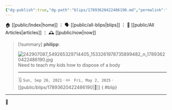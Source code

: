 ```yaml
---
{"dg-publish":true,"dg-path":"blips/17893620422486190.md","permalink":"/blips/17893620422486190/","title":"philipp on instagram @ 2021-09-26"}
---
```



<div class="transclusion internal-embed is-loaded"><div class="markdown-embed">




🏠 [[public/Index\|home]]  ⋮ 🗣️ [[public/all-blips\|blips]] ⋮  📝 [[public/All Articles\|articles]]  ⋮ 🕰️ [[public/now\|now]]


</div></div>


> [!summary] **philipp**:
>
> ![242907087_549265329714405_1533261978735899482_n_17893620422486190.jpg](/img/user/attachments/242907087_549265329714405_1533261978735899482_n_17893620422486190.jpg)
> Need to teach my kids how to dispose of a body
> - - -
>
> 🗓️ <code>Sun, Sep 26, 2021</code>  · ✏️ <code> Fri, May 2, 2025</code>  · [[public/blips/17893620422486190\|🔗]]
{ #blip}


- - -

 👾
